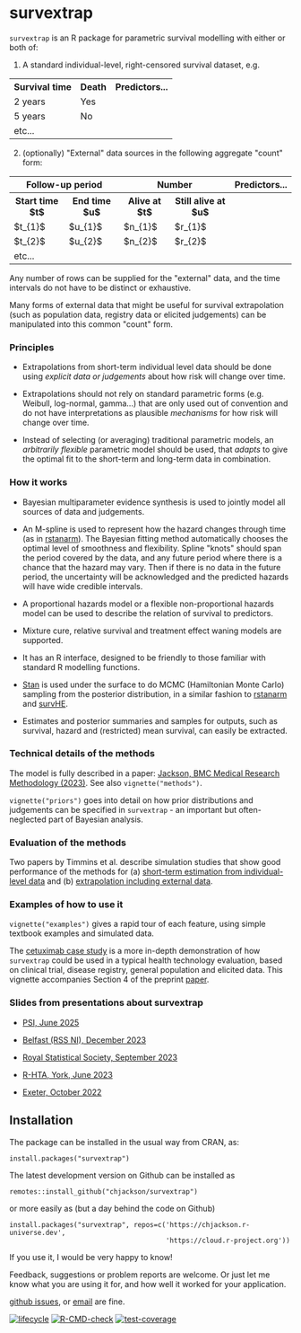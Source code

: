 # survextrap 

`survextrap` is an R package for parametric survival modelling with either or both of: 

1. A standard individual-level, right-censored survival dataset, e.g.

<table> 
<tr>
<th>Survival time</th>
<th>Death</th>
<th>Predictors...</th>
</tr> 

<tr>
<td> 2 years </td>
<td> Yes </td>
<td></td>
</tr>

<tr>
<td> 5 years </td>
<td> No </td>
<td></td>
</tr>

<tr>
<td>etc...</td>
<td></td>
</tr>

</table>

2. (optionally) "External" data sources in the following aggregate "count" form:

<table> 
<tr>
<th colspan="2">Follow-up period </th>
<th colspan="2">Number</th>
<th>Predictors...</th>

</tr> 
<tr><th>Start time $t$</th><th>End time $u$</th><th>Alive at $t$</th><th>Still alive at $u$</th>
<th></th>
</tr>

<tr>
<td> $t_{1}$ </td>
<td> $u_{1}$ </td>
<td> $n_{1}$ </td>
<td> $r_{1}$ </td>
<td></td>
</tr>

<tr>
<td> $t_{2}$ </td>
<td> $u_{2}$ </td>
<td> $n_{2}$ </td>
<td> $r_{2}$ </td>
<td></td>
</tr>

<tr>
<td>etc...</td>
<td></td>
<td></td>
<td></td>
<td></td>

</tr>

</table>

Any number of rows can be supplied for the "external" data, and the time intervals do not have to be distinct or exhaustive. 

Many forms of external data that might be useful for survival extrapolation (such as population data, registry data or elicited judgements) can be manipulated into this common "count" form.

### Principles

* Extrapolations from short-term individual level data should be done using _explicit data or judgements_ about how risk will change over time. 

* Extrapolations should not rely on standard parametric forms (e.g. Weibull, log-normal, gamma...) that are only used out of convention and do not have interpretations as plausible _mechanisms_ for how risk will change over time.

* Instead of selecting (or averaging) traditional parametric models, an _arbitrarily flexible_ parametric model should be used, that _adapts_ to give the optimal fit to the short-term and long-term data in combination.


### How it works 

* Bayesian multiparameter evidence synthesis is used to jointly model all sources of data and judgements.

* An M-spline is used to represent how the hazard changes through time (as in [rstanarm](https://arxiv.org/abs/2002.09633)).  The Bayesian fitting method automatically chooses the optimal level of smoothness and flexibility.  Spline "knots" should span the period covered by the data, and any future period where there is a chance that the hazard may vary.  Then if there is no data in the future period, the uncertainty will be acknowledged and the predicted hazards will have wide credible intervals.

* A proportional hazards model or a flexible non-proportional hazards model can be used to describe the relation of survival to predictors. 

* Mixture cure, relative survival and treatment effect waning models are supported.

* It has an R interface, designed to be friendly to those familiar with standard R modelling functions.

* [Stan](https://mc-stan.org/) is used under the surface to do MCMC (Hamiltonian Monte Carlo) sampling from the posterior distribution, in a similar fashion to [rstanarm](https://mc-stan.org/rstanarm/) and [survHE](https://CRAN.R-project.org/package=survHE). 

* Estimates and posterior summaries and samples for outputs, such as survival, hazard and (restricted) mean survival, can easily be extracted.


### Technical details of the methods

The model is fully described in a paper: [Jackson, BMC Medical Research Methodology (2023)](https://doi.org/10.1186/s12874-023-02094-1).   See also `vignette("methods")`.

`vignette("priors")` goes into detail on how prior distributions and judgements can be specified in `survextrap` - an important but often-neglected part of Bayesian analysis. 

### Evaluation of the methods

Two papers by Timmins et al. describe simulation studies that show good performance of the methods for (a) [short-term estimation from individual-level data](https://arxiv.org/abs/2503.21388) and (b) [extrapolation including external data](https://arxiv.org/abs/2505.16835).


### Examples of how to use it 

`vignette("examples")` gives a rapid tour of each feature, using simple textbook examples and simulated data.

The [cetuximab case study](https://chjackson.github.io/survextrap/articles/cetuximab.html) is a more in-depth demonstration of how `survextrap` could be used in a typical health technology evaluation, based on clinical trial, disease registry, general population and elicited data.  This vignette accompanies Section 4 of the preprint [paper](https://arxiv.org/abs/2306.03957).


### Slides from presentations about survextrap

* [PSI, June 2025](https://chjackson.github.io/survextrap/cjackson_survextrap_psi.pdf)

* [Belfast (RSS NI), December 2023](https://chjackson.github.io/survextrap/cjackson_survextrap_belfast.pdf)

* [Royal Statistical Society, September 2023](https://chjackson.github.io/survextrap/cjackson_survextrap_rss23.pdf)

* [R-HTA, York, June 2023](https://chjackson.github.io/survextrap/cjackson_survextrap_rhta.pdf)

* [Exeter, October 2022](https://chjackson.github.io/survextrap/cjackson_survextrap_exeter.pdf)



## Installation

The package can be installed in the usual way from CRAN, as:

```
install.packages("survextrap")
```

The latest development version on Github can be installed as

```
remotes::install_github("chjackson/survextrap")
```

or more easily as (but a day behind the code on Github)

```
install.packages("survextrap", repos=c('https://chjackson.r-universe.dev',
                                       'https://cloud.r-project.org'))
```

If you use it, I would be very happy to know! 

Feedback, suggestions or problem reports are welcome.  Or just let me know what you are using it for, and how well it worked for your application. 

[github issues](https://github.com/chjackson/survextrap/issues), or [email](mailto:chris.jackson@mrc-bsu.cam.ac.uk) are fine. 

<!-- badges: start -->
[![lifecycle](lifecycle-stable.svg)](https://lifecycle.r-lib.org/articles/stages.html#stable)
[![R-CMD-check](https://github.com/chjackson/survextrap/actions/workflows/R-CMD-check.yaml/badge.svg)](https://github.com/chjackson/survextrap/actions/workflows/R-CMD-check.yaml)
[![test-coverage](https://codecov.io/gh/chjackson/survextrap/branch/master/graph/badge.svg)](https://app.codecov.io/gh/chjackson/survextrap)
<!-- badges: end -->
